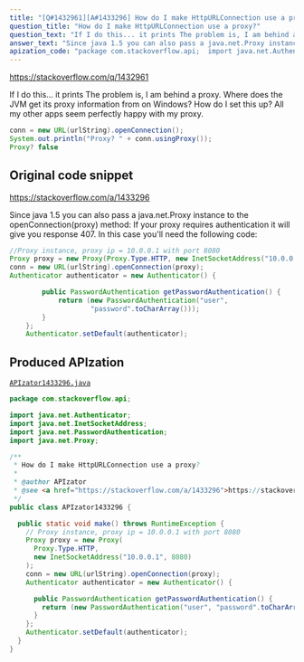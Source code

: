 ```yaml
---
title: "[Q#1432961][A#1433296] How do I make HttpURLConnection use a proxy?"
question_title: "How do I make HttpURLConnection use a proxy?"
question_text: "If I do this... it prints The problem is, I am behind a proxy. Where does the JVM get its proxy information from on Windows? How do I set this up? All my other apps seem perfectly happy with my proxy."
answer_text: "Since java 1.5 you can also pass a java.net.Proxy instance to the openConnection(proxy) method: If your proxy requires authentication it will give you response 407. In this case you'll need the following code:"
apization_code: "package com.stackoverflow.api;  import java.net.Authenticator; import java.net.InetSocketAddress; import java.net.PasswordAuthentication; import java.net.Proxy;  /**  * How do I make HttpURLConnection use a proxy?  *  * @author APIzator  * @see <a href=\"https://stackoverflow.com/a/1433296\">https://stackoverflow.com/a/1433296</a>  */ public class APIzator1433296 {    public static void make() throws RuntimeException {     // Proxy instance, proxy ip = 10.0.0.1 with port 8080     Proxy proxy = new Proxy(       Proxy.Type.HTTP,       new InetSocketAddress(\"10.0.0.1\", 8080)     );     conn = new URL(urlString).openConnection(proxy);     Authenticator authenticator = new Authenticator() {        public PasswordAuthentication getPasswordAuthentication() {         return (new PasswordAuthentication(\"user\", \"password\".toCharArray()));       }     };     Authenticator.setDefault(authenticator);   } }"
---
```


https://stackoverflow.com/q/1432961

If I do this...
it prints
The problem is, I am behind a proxy. Where does the JVM get its proxy information from on Windows? How do I set this up? All my other apps seem perfectly happy with my proxy.


```java
conn = new URL(urlString).openConnection();
System.out.println("Proxy? " + conn.usingProxy());
Proxy? false
```


## Original code snippet

https://stackoverflow.com/a/1433296

Since java 1.5 you can also pass a java.net.Proxy instance to the openConnection(proxy) method:
If your proxy requires authentication it will give you response 407.
In this case you&#x27;ll need the following code:

```java
//Proxy instance, proxy ip = 10.0.0.1 with port 8080
Proxy proxy = new Proxy(Proxy.Type.HTTP, new InetSocketAddress("10.0.0.1", 8080));
conn = new URL(urlString).openConnection(proxy);
Authenticator authenticator = new Authenticator() {

        public PasswordAuthentication getPasswordAuthentication() {
            return (new PasswordAuthentication("user",
                    "password".toCharArray()));
        }
    };
    Authenticator.setDefault(authenticator);
```

## Produced APIzation

[`APIzator1433296.java`](https://github.com/pasqualesalza/apization-temp-data/raw/master/apizations/java/APIzator1433296.java)

```java
package com.stackoverflow.api;

import java.net.Authenticator;
import java.net.InetSocketAddress;
import java.net.PasswordAuthentication;
import java.net.Proxy;

/**
 * How do I make HttpURLConnection use a proxy?
 *
 * @author APIzator
 * @see <a href="https://stackoverflow.com/a/1433296">https://stackoverflow.com/a/1433296</a>
 */
public class APIzator1433296 {

  public static void make() throws RuntimeException {
    // Proxy instance, proxy ip = 10.0.0.1 with port 8080
    Proxy proxy = new Proxy(
      Proxy.Type.HTTP,
      new InetSocketAddress("10.0.0.1", 8080)
    );
    conn = new URL(urlString).openConnection(proxy);
    Authenticator authenticator = new Authenticator() {

      public PasswordAuthentication getPasswordAuthentication() {
        return (new PasswordAuthentication("user", "password".toCharArray()));
      }
    };
    Authenticator.setDefault(authenticator);
  }
}

```